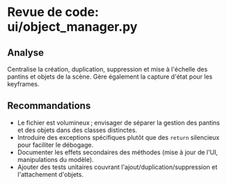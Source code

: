 # Revue de code: ui/object_manager.py

## Analyse
Centralise la création, duplication, suppression et mise à l'échelle des pantins et objets de la scène. Gère également la capture d'état pour les keyframes.

## Recommandations
- Le fichier est volumineux ; envisager de séparer la gestion des pantins et des objets dans des classes distinctes.
- Introduire des exceptions spécifiques plutôt que des `return` silencieux pour faciliter le débogage.
- Documenter les effets secondaires des méthodes (mise à jour de l'UI, manipulations du modèle).
- Ajouter des tests unitaires couvrant l'ajout/duplication/suppression et l'attachement d'objets.
